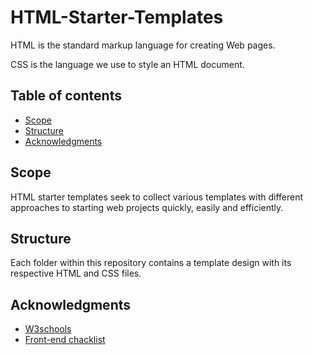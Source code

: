 # HTML-Starter-Templates

HTML is the standard markup language for creating Web pages.

CSS is the language we use to style an HTML document.

## Table of contents

- [Scope](#scope)
- [Structure](#structure)
- [Acknowledgments](#acknowlegments)

## Scope

HTML starter templates seek to collect various templates with different approaches to starting web projects quickly, easily and efficiently.

## Structure

Each folder within this repository contains a template design with its respective HTML and CSS files.

## Acknowledgments

- [W3schools](https://www.w3schools.com/)
- [Front-end chacklist](https://frontendchecklist.io/)

